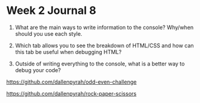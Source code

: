 # Week 2 Journal 8
1. What are the main ways to write information to the console? Why/when should you use each style.

2. Which tab allows you to see the breakdown of HTML/CSS and how can this tab be useful when debugging HTML?

3. Outside of writing everything to the console, what is a better way to debug your code?

https://github.com/dallenpyrah/odd-even-challenge

https://github.com/dallenpyrah/rock-paper-scissors